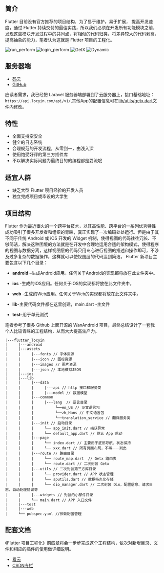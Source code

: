 ## 简介

Flutter 目前没有官方推荐的项目结构，为了易于维护，易于扩展， 提高开发速度，通过 Flutter 持续交付的最佳实践，所以我们必须在开发所有功能模块之前，发现这些模块开发过程中的共同点，将相似的代码归类，将差异较大的代码剥离，提高抽象的能力，笔者认为这就是 Flutter 项目的工程化。

![run_perform](https://img-blog.csdnimg.cn/20210718131658420.gif#pic_center)
![login_perform](https://img-blog.csdnimg.cn/20210718131711834.gif#pic_center)
![GetX](https://img-blog.csdnimg.cn/20210718131905654.gif#pic_center)
![Dynamic](https://img-blog.csdnimg.cn/ecbd19efa7b84b92b0bf689c5d60582b.gif#pic_center)
## 服务器端
- [码云](https://gitee.com/geekadpt/laravel_locyin)
- [GitHub](https://github.com/geekadpt/laravel_locyin)

应读者需求，我已经把 Laravel 服务器端部署到了云服务器上，接口基础地址：
`https://api.locyin.com/api/v1/`,其他App的配置信息可在[lib/utils/getx.dart](https://gitee.com/geekadpt/flutter_locyin/blob/master/lib/utils/getx.dart)文件内修改。

## 特性
* 全面支持空安全
* 健全的日志系统
* 合理规范的开发流程，从零到一，由浅入深
* 使用饱受好评的第三方插件库
* 不以解决实际问题为最终目的的编程都是耍流氓

## 适宜人群

* 缺乏大型 Flutter 项目经验的开发人员
* 独立完成项目或毕设的大学生

## 项目结构

Flutter 作为最近很火的一个跨平台技术，以其高性能、跨平台的一系列优秀特性成功吸引了很多开发者和组织的青睐，真正实现了一次编码处处运行。但是由于其不同于传统 Android 或 iOS 开发的 Widget 机制，使得视图的代码往往冗长、不够简洁，解决这种困境的方法就是在开发中合理地运用合适的架构模式，使得程序的视图与数据分离，这样视图层的代码只用专心进行视图的描述和操作即可，不涉及过多复杂的数据操作，这样就可以使视图层的代码达到简洁。
Flutter 新项目主要包含以下几个目录：
* **android** –生成Android应用。任何关于Android的实现都将放在此文件夹中。

* **ios** -生成的iOS应用。任何关于iOS的实现都将放在此文件夹中。

* **web** -生成的Web应用。任何关于Web的实现都将放在此文件夹中。

* **lib**\-主要代码文件都在这里创建，main.dart -主文件

* **test**–用于单元测试

笔者参考了很多 Github 上面开源的 WanAndroid 项目，最终总结设计了一套我个人比较青睐的工程结构，从而大大提高生产力。
```
|---flutter_locyin
|     |---android  
|     |---assets  
|     |     |---fonts // 字体资源  
|     |     |---icon // 图标资源  
|     |     |---images // 图片资源  
|     |     |---json // 本地模拟JSON  
|     |---ios  
|     |---lib  
|     |     |---data  
|     |     |     |---api // http 接口和服务类  
|     |     |     |---model // 数据模型  
|     |     |---common
|     |     |     |---lang  // 语言目录
|     |     |          └──en_US // 英文语言包
|     |     |          └──zh_Hans // 中文语言包
|     |     |          └──translation_service // 翻译服务类
|     |     |---init // 启动目录
|     |     |     └── app_init.dart // 捕获异常 
|     |     |     └── default_app.dart // 默认 App 启动
|     |     |---page  
|     |     |     └── index.dart // 主要用于底部导航、状态保持  
|     |     |     └── xxx.dart // 所有页面布局，不再一一列出  
|     |     |---route // 路由目录
|     |     |     └── route_map.dart  // Getx 路由表  
|     |     |     └── route.dart // 二次封装 Getx
|     |     |---utils // 二次封装第三方库目录  
|     |     |     └── provider.dart // APP 状态管理  
|     |     |     └── sputils.dart // 数据持久化存储  
|     |     |     └── dio_manager.dart // 二次封装 Dio，配置信息、请求日志、自动处理错误等  
|     |     |---widgets // 封装的小部件目录  
|     |     └── main.dart // APP 入口文件  
|     |---test
|     |---web
|     └── pubspec.yaml //依赖配置管理  
```

## 配套文档
《Flutter 项目工程化》前四章将会一步步完成这个工程结构，依次对新增目录、文件和相应的插件的使用做详细说明。
- [看云](https://www.kancloud.cn/tiaohuaren/luoxun)
- [CSDN专栏](https://blog.csdn.net/geeksoarsky/category_11219095.html)

